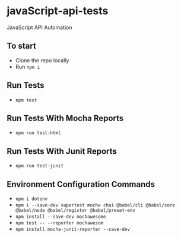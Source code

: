 # javaScript-api-tests
JavaScript API Automation

## To start
- Clone the repo locally
- Run `npm i`

## Run Tests
- `npm test`

## Run Tests With Mocha Reports
- `npm run test-html`

## Run Tests With Junit Reports
- `npm run test-junit`

## Environment Configuration Commands

- `npm i dotenv` 
- `npm i --save-dev supertest mocha chai @babel/cli @babel/core @babel/node @babel/register @babel/preset-env`
- `npm install --save-dev mochawesome`
- `npm test -- --reporter mochawesom`
- `npm install mocha-junit-reporter --save-dev`